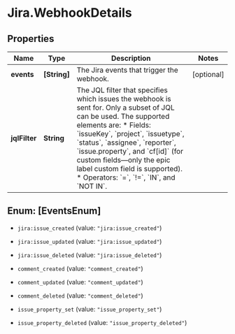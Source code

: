 # Jira.WebhookDetails

## Properties

Name | Type | Description | Notes
------------ | ------------- | ------------- | -------------
**events** | **[String]** | The Jira events that trigger the webhook. | [optional] 
**jqlFilter** | **String** | The JQL filter that specifies which issues the webhook is sent for. Only a subset of JQL can be used. The supported elements are:   *  Fields: &#x60;issueKey&#x60;, &#x60;project&#x60;, &#x60;issuetype&#x60;, &#x60;status&#x60;, &#x60;assignee&#x60;, &#x60;reporter&#x60;, &#x60;issue.property&#x60;, and &#x60;cf[id]&#x60; (for custom fields—only the epic label custom field is supported).  *  Operators: &#x60;&#x3D;&#x60;, &#x60;!&#x3D;&#x60;, &#x60;IN&#x60;, and &#x60;NOT IN&#x60;. | 



## Enum: [EventsEnum]


* `jira:issue_created` (value: `"jira:issue_created"`)

* `jira:issue_updated` (value: `"jira:issue_updated"`)

* `jira:issue_deleted` (value: `"jira:issue_deleted"`)

* `comment_created` (value: `"comment_created"`)

* `comment_updated` (value: `"comment_updated"`)

* `comment_deleted` (value: `"comment_deleted"`)

* `issue_property_set` (value: `"issue_property_set"`)

* `issue_property_deleted` (value: `"issue_property_deleted"`)




